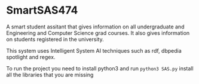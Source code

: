 # SmartSAS474

A smart student assitant that gives information on all undergraduate and Engineering and Computer Science grad courses.
It also gives information on students registered in the university.

This system uses Intelligent System AI techniques such as rdf, dbpedia spotlight and regex.

To run the project you need to install python3 and run `python3 SAS.py` install all the libraries that you are missing

